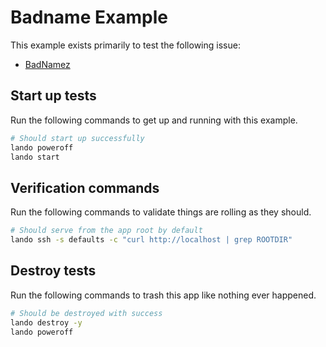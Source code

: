 Badname Example
===============

This example exists primarily to test the following issue:

* [BadNamez](https://github.com/lando/lando/issues/1767)

Start up tests
--------------

Run the following commands to get up and running with this example.

```bash
# Should start up successfully
lando poweroff
lando start
```

Verification commands
---------------------

Run the following commands to validate things are rolling as they should.

```bash
# Should serve from the app root by default
lando ssh -s defaults -c "curl http://localhost | grep ROOTDIR"
```

Destroy tests
-------------

Run the following commands to trash this app like nothing ever happened.

```bash
# Should be destroyed with success
lando destroy -y
lando poweroff
```
